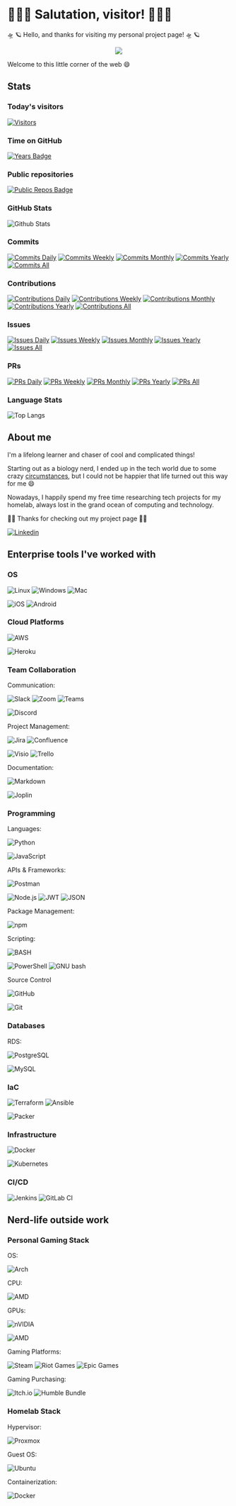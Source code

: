 # 👨🏽‍💻 Salutation, visitor! 👨🏽‍💻

<!---
  commenting out these logos, there is no room

<p align="center">
  <img src="./images/washington_logo_black.png">
</p>

<p align="center">
  <img src="./images/washington_logo_retro.gif">
</p>

--->

🛸 🪐 Hello, and thanks for visiting my personal project page! 🛸 🪐

<p align="center">
  <img src="./images/washington_logo_black_2.png">
</p>

Welcome to this little corner of the web 😄

## Stats

### Today's visitors

[![Visitors](https://api.visitorbadge.io/api/visitors?path=ctalaveraw%2Fctalaveraw&label=Guests)](https://visit263759orbadge.io/status?path=ctalaveraw%2Fctalaveraw)

### Time on GitHub

[![Years Badge](https://badges.strrl.dev/years/ctalaveraw)](https://badges.strrl.dev)

### Public repositories

[![Public Repos Badge](https://badges.strrl.dev/repos/ctalaveraw)](https://badges.strrl.dev)

### GitHub Stats

![Github Stats](https://github-readme-stats.vercel.app/api?username=ctalaveraw&count_private=true&show_icons=true&include_all_commits=true)

### Commits

[![Commits Daily](https://badges.strrl.dev/commits/daily/ctalaveraw)](https://badges.strrl.dev)
[![Commits Weekly](https://badges.strrl.dev/commits/weekly/ctalaveraw)](https://badges.strrl.dev)
[![Commits Monthly](https://badges.strrl.dev/commits/monthly/ctalaveraw)](https://badges.strrl.dev)
[![Commits Yearly](https://badges.strrl.dev/commits/yearly/ctalaveraw)](https://badges.strrl.dev)
[![Commits All](https://badges.strrl.dev/commits/all/ctalaveraw)](https://badges.strrl.dev)

### Contributions

[![Contributions Daily](https://badges.strrl.dev/contributions/daily/ctalaveraw)](https://badges.strrl.dev)
[![Contributions Weekly](https://badges.strrl.dev/contributions/weekly/ctalaveraw)](https://badges.strrl.dev)
[![Contributions Monthly](https://badges.strrl.dev/contributions/monthly/ctalaveraw)](https://badges.strrl.dev)
[![Contributions Yearly](https://badges.strrl.dev/contributions/yearly/ctalaveraw)](https://badges.strrl.dev)
[![Contributions All](https://badges.strrl.dev/contributions/all/ctalaveraw)](https://badges.strrl.dev)

### Issues

[![Issues Daily](https://badges.strrl.dev/issues/daily/ctalaveraw)](https://badges.strrl.dev)
[![Issues Weekly](https://badges.strrl.dev/issues/weekly/ctalaveraw)](https://badges.strrl.dev)
[![Issues Monthly](https://badges.strrl.dev/issues/monthly/ctalaveraw)](https://badges.strrl.dev)
[![Issues Yearly](https://badges.strrl.dev/issues/yearly/ctalaveraw)](https://badges.strrl.dev)
[![Issues All](https://badges.strrl.dev/issues/all/ctalaveraw)](https://badges.strrl.dev)

### PRs

[![PRs Daily](https://badges.strrl.dev/prs/daily/ctalaveraw)](https://badges.strrl.dev)
[![PRs Weekly](https://badges.strrl.dev/prs/weekly/ctalaveraw)](https://badges.strrl.dev)
[![PRs Monthly](https://badges.strrl.dev/prs/monthly/ctalaveraw)](https://badges.strrl.dev)
[![PRs Yearly](https://badges.strrl.dev/prs/yearly/ctalaveraw)](https://badges.strrl.dev)
[![PRs All](https://badges.strrl.dev/prs/all/ctalaveraw)](https://badges.strrl.dev)

### Language Stats

![Top Langs](https://github-readme-stats.vercel.app/api/top-langs/?username=ctalaveraw&hide=TeX&layout=compact)

## About me

I'm a lifelong learner and chaser of cool and complicated things!

Starting out as a biology nerd, I ended up in the tech world due to some crazy [circumstances](lifestory.md), but I could not be happier that life turned out this way for me 😄

Nowadays, I happily spend my free time researching tech projects for my homelab, always lost in the grand ocean of computing and technology.

🚀🚀 Thanks for checking out my project page 🚀🚀

[![Linkedin](./images/linkedin_logo.png)](https://www.linkedin.com/in/ctalaveraw/)

## Enterprise tools I've worked with

### OS

![Linux](https://img.shields.io/badge/Linux-FCC624?style=for-the-badge&logo=linux&logoColor=black)
![Windows](https://img.shields.io/badge/Windows-0078D6?style=for-the-badge&logo=windows&logoColor=white)
![Mac](https://img.shields.io/badge/mac%20os-000000?style=for-the-badge&logo=apple&logoColor=white)

![iOS](https://img.shields.io/badge/iOS-000000?style=plastic&logo=ios&logoColor=white)
![Android](https://img.shields.io/badge/Android-3DDC84?style=plastic&logo=android&logoColor=white)

### Cloud Platforms

![AWS](https://img.shields.io/badge/Amazon_AWS-FF9900?style=for-the-badge&logo=amazonaws&logoColor=white)

![Heroku](https://img.shields.io/badge/Heroku-430098?style=plastic&logo=heroku&logoColor=white)

### Team Collaboration

Communication:

![Slack](https://img.shields.io/badge/Slack-4A154B?style=for-the-badge&logo=slack&logoColor=white)
![Zoom](https://img.shields.io/badge/Zoom-2D8CFF?style=for-the-badge&logo=zoom&logoColor=white)
![Teams](https://img.shields.io/badge/Microsoft_Teams-6264A7?style=for-the-badge&logo=microsoft-teams&logoColor=white)

![Discord](https://img.shields.io/badge/Discord-5865F2?style=plastic&logo=discord&logoColor=white)

Project Management:

![Jira](https://img.shields.io/badge/Jira-0052CC?style=for-the-badge&logo=Jira&logoColor=white)
![Confluence](https://img.shields.io/badge/confluence-%23172BF4.svg?style=for-the-badge&logo=confluence&logoColor=white)

![Visio](https://img.shields.io/badge/Microsoft_Visio-3955A3?style=plastic&logo=microsoft-visio&logoColor=white)
![Trello](https://img.shields.io/badge/Trello-0052CC?style=plastic&logo=trello&logoColor=white)

Documentation:

![Markdown](https://img.shields.io/badge/Markdown-000000?style=for-the-badge&logo=markdown&logoColor=white)

![Joplin](https://img.shields.io/badge/Joplin-1071D3?style=plastic&logo=joplin&logoColor=white)

### Programming

Languages:

![Python](https://img.shields.io/badge/Python-FFD43B?style=for-the-badge&logo=python&logoColor=blue)

![JavaScript](https://img.shields.io/badge/JavaScript-323330?style=plastic&logo=javascript&logoColor=F7DF1E)

APIs & Frameworks:

![Postman](https://img.shields.io/badge/Postman-FF6C37?style=for-the-badge&logo=postman&logoColor=white)

![Node.js](https://img.shields.io/badge/Node.js-339933?style=plastic&logo=nodedotjs&logoColor=white)
![JWT](https://img.shields.io/badge/JWT-black?style=plastic&logo=JSON%20web%20tokens)
![JSON](https://img.shields.io/badge/json-5E5C5C?style=plastic&logo=json&logoColor=white)

Package Management:

![npm](https://img.shields.io/badge/npm-CB3837?style=for-the-badge&logo=npm&logoColor=white)

Scripting:

![BASH](https://img.shields.io/badge/Shell_Script-121011?style=for-the-badge&logo=gnu-bash&logoColor=white)

![PowerShell](https://img.shields.io/badge/powershell-5391FE?style=plastic&logo=powershell&logoColor=white)
![GNU bash](https://img.shields.io/badge/GNU%20Bash-4EAA25?style=plastic&logo=GNU%20Bash&logoColor=white)

Source Control

![GitHub](https://img.shields.io/badge/GitHub-100000?style=for-the-badge&logo=github&logoColor=white)

![Git](https://img.shields.io/badge/GIT-E44C30?style=plastic&logo=git&logoColor=white)

### Databases

RDS:

![PostgreSQL](https://img.shields.io/badge/PostgreSQL-316192?style=for-the-badge&logo=postgresql&logoColor=white)

![MySQL](https://img.shields.io/badge/MySQL-005C84?style=plastic&logo=mysql&logoColor=white)

### IaC

![Terraform](https://img.shields.io/badge/Terraform-7B42BC?style=for-the-badge&logo=terraform&logoColor=white)
![Ansible](https://img.shields.io/badge/Ansible-EE0000?style=for-the-badge&logo=ansible&logoColor=white)

![Packer](https://img.shields.io/badge/packer-%23E7EEF0.svg?style=plastic&logo=packer&logoColor=%2302A8EF)

### Infrastructure

![Docker](https://img.shields.io/badge/Docker-2CA5E0?style=for-the-badge&logo=docker&logoColor=white)

![Kubernetes](https://img.shields.io/badge/kubernetes-326ce5.svg?&style=plastic&logo=kubernetes&logoColor=white)

### CI/CD

![Jenkins](https://img.shields.io/badge/Jenkins-D24939?style=for-the-badge&logo=Jenkins&logoColor=white)
![GitLab CI](https://img.shields.io/badge/gitlab%20ci-%23181717.svg?style=for-the-badge&logo=gitlab&logoColor=white)

## Nerd-life outside work

### Personal Gaming Stack

OS:

![Arch](https://img.shields.io/badge/Arch%20Linux%205.19.6-1793D1?logo=linux&logoColor=fff&style=plastic&label=Linux)

CPU:

![AMD](https://img.shields.io/badge/-Ryzen%209%205900X-ED1C24?logo=amd&logoColor=white&style=plastic&label=AMD)

GPUs:

![nVIDIA](https://img.shields.io/badge/%20RTX%203070%20Ti-%2376B900.svg?style=plastic&logo=nVIDIA&logoColor=white&label=nVIDIA)

![AMD](https://img.shields.io/badge/-Radeon%206700%20XT-ED1C24?logo=amd&logoColor=white&style=plastic&label=AMD)

Gaming Platforms:

![Steam](https://img.shields.io/badge/steam-%23000000.svg?style=for-the-badge&logo=steam&logoColor=white)
![Riot Games](https://img.shields.io/badge/riotgames-D32936.svg?style=for-the-badge&logo=riotgames&logoColor=white)
![Epic Games](https://img.shields.io/badge/epicgames-%23313131.svg?style=for-the-badge&logo=epicgames&logoColor=white)

Gaming Purchasing:

![Itch.io](https://img.shields.io/badge/Itch-%23FF0B34.svg?style=for-the-badge&logo=Itch.io&logoColor=white)
![Humble Bundle](https://img.shields.io/badge/HumbleBundle-%23494F5C.svg?style=for-the-badge&logo=HumbleBundle&logoColor=white)

### Homelab Stack

Hypervisor:

![Proxmox](https://img.shields.io/badge/-Proxmox-E57000?logo=proxmox&logoColor=white&style=for-the-badge)

Guest OS:

![Ubuntu](https://img.shields.io/badge/Ubuntu-E95420?style=for-the-badge&logo=ubuntu&logoColor=white)

Containerization:

![Docker](https://img.shields.io/badge/docker-%230db7ed.svg?style=for-the-badge&logo=docker&logoColor=white)


<!--
**ctalaveraw/ctalaveraw** is a ✨ _special_ ✨ repository because its `README.md` (this file) appears on your GitHub profile.
-->
